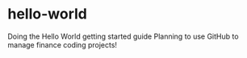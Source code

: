 # hello-world
Doing the Hello World getting started guide
Planning to use GitHub to manage finance coding projects!
